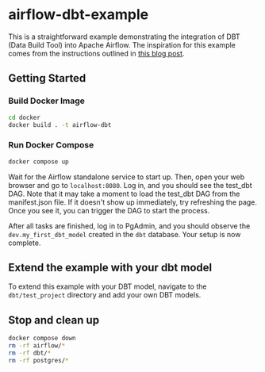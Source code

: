 # airflow-dbt-example

This is a straightforward example demonstrating the integration of DBT (Data Build Tool) into Apache Airflow. The inspiration for this example comes from the instructions outlined in [this blog post](https://www.datafold.com/blog/running-dbt-with-airflow).

## Getting Started

### Build Docker Image
  
```bash
cd docker
docker build . -t airflow-dbt
```

### Run Docker Compose

```bash
docker compose up
```

Wait for the Airflow standalone service to start up. Then, open your web browser and go to `localhost:8080`. 
Log in, and you should see the test_dbt DAG. Note that it may take a moment to load the test_dbt DAG from the manifest.json file. 
If it doesn't show up immediately, try refreshing the page.
Once you see it, you can trigger the DAG to start the process.

After all tasks are finished, log in to PgAdmin, and you should observe the `dev.my_first_dbt_model` created in the `dbt` database. Your setup is now complete.

## Extend the example with your dbt model

To extend this example with your DBT model, navigate to the `dbt/test_project` directory and add your own DBT models.

## Stop and clean up

```bash
docker compose down
rm -rf airflow/*
rm -rf dbt/*
rm -rf postgres/*
```
